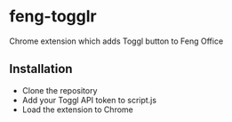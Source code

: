 # feng-togglr
Chrome extension which adds Toggl button to Feng Office

## Installation
- Clone the repository
- Add your Toggl API token to script.js
- Load the extension to Chrome
